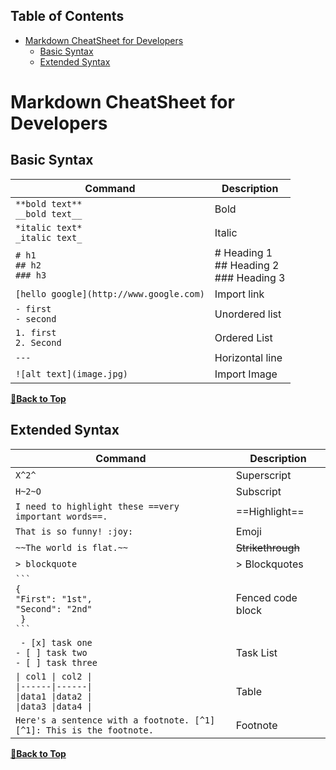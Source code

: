 ## Table of Contents

- [Markdown CheatSheet for Developers](#markdown-cheatsheet-for-developers)
  - [Basic Syntax](#basic-syntax)
  - [Extended Syntax](#extended-syntax)

# Markdown CheatSheet for Developers

## Basic Syntax

| Command                                 | Description                                          |
| --------------------------------------- | ---------------------------------------------------- |
| `**bold text**` <br /> `__bold text__`  | Bold                                                 |
| `*italic text*` <br /> `_italic text_`  | Italic                                               |
| `# h1` <br /> `## h2` <br /> `### h3`   | # Heading 1 <br /> ## Heading 2 <br /> ### Heading 3 |
| `[hello google](http://www.google.com)` | Import link                                          |
| `- first` <br /> `- second`             | Unordered list                                       |
| `1. first` <br /> `2. Second`           | Ordered List                                         |
| `---`                                   | Horizontal line                                      |
| `![alt text](image.jpg)`                | Import Image                                         |

**[🔼Back to Top](#table-of-contents)**

## Extended Syntax

| Command                                                                                                   | Description       |
| --------------------------------------------------------------------------------------------------------- | ----------------- |
| `X^2^`                                                                                                    | Superscript       |
| `H~2~O`                                                                                                   | Subscript         |
| `I need to highlight these ==very important words==.`                                                     | ==Highlight==     |
| `That is so funny! :joy:`                                                                                 | Emoji             |
| `~~The world is flat.~~ `                                                                                 | ~~Strikethrough~~ |
| `> blockquote`                                                                                            | > Blockquotes     |
| ` ``` ` <br /> `{ ` <br /> `"First": "1st",` <br /> `"Second": "2nd"` <br /> ` }` <br /> ` ``` `            | Fenced code block |
| ` - [x] task one` <br /> `- [ ] task two` <br /> `- [ ] task three` <br />                                | Task List         |
| `\| col1 \| col2 \|` <br /> `\|------\|------\| ` <br /> `\|data1 \|data2 \|` <br /> `\|data3 \|data4 \|` | Table             |
| `Here's a sentence with a footnote. [^1] ` <br /> `[^1]: This is the footnote.`                           | Footnote          |

**[🔼Back to Top](#table-of-contents)**
